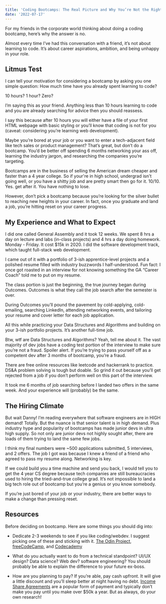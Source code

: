 ```yaml
---
title: 'Coding Bootcamps: The Real Picture and Why You’re Not the Right Fit.'
date: '2022-07-17'
---
```


For my friends in the corporate world thinking about doing a coding bootcamp, here’s why the answer is no.

Almost every time I’ve had this conversation with a friend, it’s not about learning to code. It’s about career aspirations, ambition, and being unhappy in your role. 

## Litmus Test
I can tell your motivation for considering a bootcamp by asking you one simple question: How much time have you already spent learning to code?

10 hours? 1 hour? Zero?

I’m saying this as your friend. Anything less than 10 hours learning to code and you are already searching for advice then you should reassess.

I say this because after 10 hours you will either have a file of your first HTML webpage with basic styling or you’ll know that coding is not for you (caveat: considering you’re learning web development).

Maybe you’re bored at your job or you want to enter a tech-adjacent field like tech sales or product management? That’s great, but don’t do a bootcamp. You’d be better off spending 6 months networking your ass off, learning the industry jargon, and researching the companies you’re targeting.

Bootcamps are in the business of selling the American dream cheaper and faster than a 4 year college. So if your're in high school, undergrad isn't going well, or you have a shitty job and are pretty smart then go for it. 10/10. Yes. get after it. You have nothing to lose.

However, don’t pick a bootcamp because you’re looking for the silver bullet to reaching new heights in your career. In fact, once you graduate and land a job, you’re hitting reset on your career progress.

## My Experience and What to Expect
I did one called General Assembly and it took 12 weeks. We spent 8 hrs a day on lecture and labs (in-class projects) and 4 hrs a day doing homework. Monday - Friday. It cost $15k in 2020. I did the software development track, which taught full-stack web development. 

I came out of it with a portfolio of 3-ish apprentice-level projects and a polished resume filled with industry buzzwords I half-understood. Fun fact: I once got roasted in an interview for not knowing something the GA “Career Coach” told me to put on my resume.

The class portion is just the beginning, the true journey began during Outcomes. Outcomes is what they call the job search after the semester is over. 

During Outcomes you’ll pound the pavement by cold-applying, cold-emailing, searching LinkedIn, attending networking events, and tailoring your resume and cover letter for each job application.

All this while practicing your Data Structures and Algorithms and building on your 3-ish portfolio projects. It’s another full-time job.

Btw, wtf are Data Structures and Algorithms? Yeah, tell me about it. The vast majority of dev jobs have a coding test portion of the interview to make sure you’re not a fraud. Spoiler alert. If you’re trying to pass yourself off as a competent dev after 3 months of bootcamp, you’re a fraud.

There are free online resources like leetcode and hackerrank to practice. DS&A problem solving is tough but doable. So grind it out because you’ll get rejected from a job if you don’t perform well on this part of the interview.

It took me 6 months of job searching before I landed two offers in the same week. And your experience will (probably) be the same.

## The Hiring Climate
But wait Danny! I’m reading everywhere that software engineers are in HIGH demand! Totally. But the nuance is that senior talent is in high demand. Plus industry hype and popularity of bootcamps has made junior devs in ultra high supply. So not only are junior devs not highly sought after, there are loads of them trying to land the same few jobs.

I think my final numbers were ~500 applications submitted, 5 interviews, and 2 offers. The job I got was because I knew a friend of a friend who agreed to pass my resume along. Networking is key.

If we could build you a time machine and send you back, I would tell you to get the 4 year CS degree because tech companies are still bureaucracies used to hiring the tried-and-true college grad. It’s not impossible to land a big tech role out of bootcamp but you’re a genius or you know somebody. 

If you’re just bored of your job or your industry, there are better ways to make a change than pressing reset.

## Resources
Before deciding on bootcamp. Here are some things you should dig into:

- Dedicate 2-3 weekends to see if you like coding/webdev. I suggest picking one of these and sticking with it. [The Odin Project](https://www.theodinproject.com/paths/foundations/courses/foundations), [freeCodeCamp](https://www.freecodecamp.org/), and [Codecademy](https://www.codecademy.com/)

- What do you actually want to do from a technical standpoint? UI/UX design? Data science? Web dev? software engineering? You should probably be able to explain the difference to your future ex-boss.

- How are you planning to pay? If you’re able, pay cash upfront. It will give a little discount and you’ll sleep better at night having no debt. [Income Share Agreements](https://www.nerdwallet.com/article/loans/student-loans/income-share-agreements-what-students-should-know-before-borrowing) are a popular form of payment and typically don’t make you pay until you make over $50k a year. But as always, do your own research!